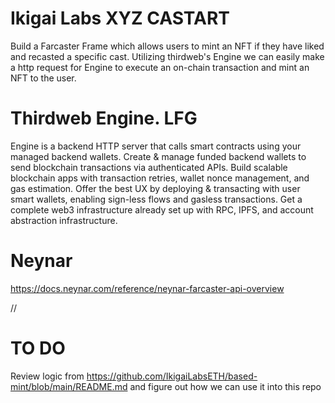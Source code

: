 # Ikigai Labs XYZ CASTART

Build a Farcaster Frame which allows users to mint an NFT if they have liked and recasted a specific cast. Utilizing thirdweb's Engine we can easily make a http request for Engine to execute an on-chain transaction and mint an NFT to the user.

# Thirdweb Engine. LFG

Engine is a backend HTTP server that calls smart contracts using your managed backend wallets. Create & manage funded backend wallets to send blockchain transactions via authenticated APIs. Build scalable blockchain apps with transaction retries, wallet nonce management, and gas estimation. Offer the best UX by deploying & transacting with user smart wallets, enabling sign-less flows and gasless transactions. Get a complete web3 infrastructure already set up with RPC, IPFS, and account abstraction infrastructure.

# Neynar

https://docs.neynar.com/reference/neynar-farcaster-api-overview

//

# TO DO

Review logic from https://github.com/IkigaiLabsETH/based-mint/blob/main/README.md
and figure out how we can use it into this repo